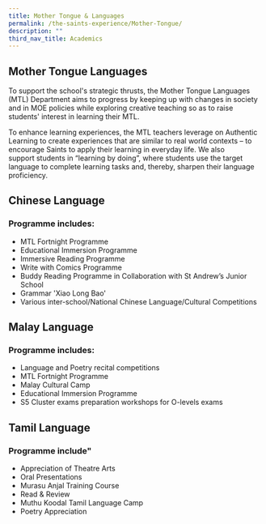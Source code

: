 ```yaml
---
title: Mother Tongue & Languages
permalink: /the-saints-experience/Mother-Tongue/
description: ""
third_nav_title: Academics
---
```

## Mother Tongue Languages


To support the school's strategic thrusts, the Mother Tongue Languages (MTL) Department aims to progress by keeping up with changes in society and in MOE policies while exploring creative teaching so as to raise students' interest in learning their MTL.

  

To enhance learning experiences, the MTL teachers leverage on Authentic Learning to create experiences that are similar to real world contexts – to encourage Saints to apply their learning in everyday life. We also support students in “learning by doing”, where students use the target language to complete learning tasks and, thereby, sharpen their language proficiency.

  

Chinese Language
----------------

### Programme includes:

*   MTL Fortnight Programme
*   Educational Immersion Programme
*   Immersive Reading Programme
*   Write with Comics Programme
*   Buddy Reading Programme in Collaboration with St Andrew’s Junior School
*   Grammar 'Xiao Long Bao' 
*   Various inter-school/National Chinese Language/Cultural Competitions 

  

Malay Language
--------------

### Programme includes:

*   Language and Poetry recital competitions
*   MTL Fortnight Programme
*   Malay Cultural Camp
*   Educational Immersion Programme
*   S5 Cluster exams preparation workshops for O-levels exams

  

Tamil Language
--------------

### Programme include"

*   Appreciation of Theatre Arts
*   Oral Presentations
*   Murasu Anjal Training Course
*   Read & Review
*   Muthu Koodal Tamil Language Camp
*   Poetry Appreciation